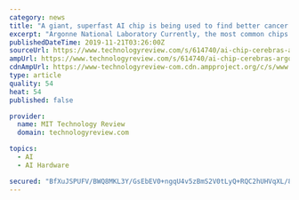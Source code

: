 ```yaml
---
category: news
title: "A giant, superfast AI chip is being used to find better cancer drugs"
excerpt: "Argonne National Laboratory Currently, the most common chips used in deep learning are known as graphical processing units, or GPUs. GPUs are great parallel processors. Before their adoption by the AI world, they were widely used for games and graphic ..."
publishedDateTime: 2019-11-21T03:26:00Z
sourceUrl: https://www.technologyreview.com/s/614740/ai-chip-cerebras-argonne-cancer-drug-development/
ampUrl: https://www.technologyreview.com/s/614740/ai-chip-cerebras-argonne-cancer-drug-development/amp/
cdnAmpUrl: https://www-technologyreview-com.cdn.ampproject.org/c/s/www.technologyreview.com/s/614740/ai-chip-cerebras-argonne-cancer-drug-development/amp/
type: article
quality: 54
heat: 54
published: false

provider:
  name: MIT Technology Review
  domain: technologyreview.com

topics:
  - AI
  - AI Hardware

secured: "BfXuJSPUFV/BWQ8MKL3Y/GsEbEV0+ngqU4v5zBmS2V0tLyQ+RQC2hUHVqXL/88cDtsIyDA0kro82R9qmy2/BNLj9+pPbaKNsoeP1WiqYxGOP1Xv5pVsVlcodW04gM5xpNZAV/d1MSjB55TUlOfHt4iFt1keINvPnqppeqnaL8hTSsE2WLTUYzOO+0pYSpqS2upukrUA4ZN0eYJBdV+sE5qKc7Rw8t1mfjwIhJvairesXOgw0XJcC8/R0+WmWwlXsKOB3LQNb8Du781OUPqVYEg==;T+f4JlrXTdO0GlxeUqZdbQ=="
---
```


